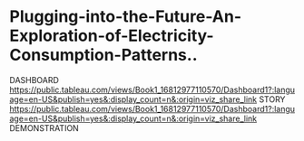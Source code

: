 # Plugging-into-the-Future-An-Exploration-of-Electricity-Consumption-Patterns..
DASHBOARD  https://public.tableau.com/views/Book1_16812977110570/Dashboard1?:language=en-US&publish=yes&:display_count=n&:origin=viz_share_link
STORY     https://public.tableau.com/views/Book1_16812977110570/Dashboard1?:language=en-US&publish=yes&:display_count=n&:origin=viz_share_link
DEMONSTRATION  

